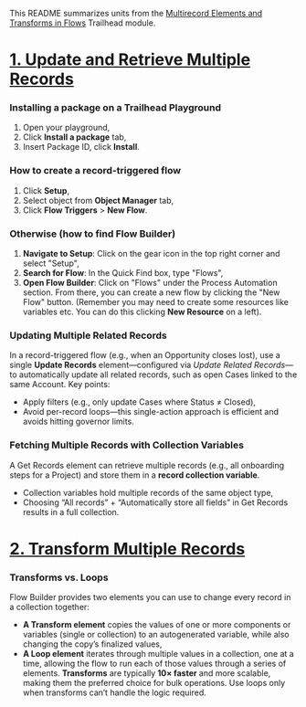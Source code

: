 This README summarizes  units from the [Multirecord Elements and Transforms in Flows](https://trailhead.salesforce.com/content/learn/modules/multirecord-elements-and-transforms-in-flows?trail_id=build-flows-with-flow-builder) Trailhead module.

# [1. Update and Retrieve Multiple Records](https://trailhead.salesforce.com/content/learn/modules/multirecord-elements-and-transforms-in-flows/update-and-retrieve-multiple-records?trail_id=build-flows-with-flow-builder)

### Installing a package on a Trailhead Playground
1. Open your playground,
2. Click **Install a package** tab,
3. Insert Package ID, click **Install**.

### How to create a record-triggered flow
1. Click **Setup**,
2. Select object from **Object Manager** tab,
3. Click **Flow Triggers** > **New Flow**.

### Otherwise (how to find Flow Builder)
1. **Navigate to Setup**: Click on the gear icon in the top right corner and select "Setup",
2. **Search for Flow**: In the Quick Find box, type "Flows",
3. **Open Flow Builder**: Click on "Flows" under the Process Automation section. From there, you can create a new flow by clicking the "New Flow" button.
(Remember you may need to create some resources like variables etc. You can do this clicking **New Resource** on a left).

### Updating Multiple Related Records
In a record-triggered flow (e.g., when an Opportunity closes lost), use a single **Update Records** element—configured via *Update Related Records*—to automatically update all related records, such as open Cases linked to the same Account.
Key points:
* Apply filters (e.g., only update Cases where Status ≠ Closed),
* Avoid per-record loops—this single-action approach is efficient and avoids hitting governor limits.

### Fetching Multiple Records with Collection Variables
A Get Records element can retrieve multiple records (e.g., all onboarding steps for a Project) and store them in a **record collection variable**.
* Collection variables hold multiple records of the same object type,
* Choosing “All records” + “Automatically store all fields” in Get Records results in a full collection.

# [2. Transform Multiple Records](https://trailhead.salesforce.com/content/learn/modules/multirecord-elements-and-transforms-in-flows/transform-multiple-records?trail_id=build-flows-with-flow-builder)

### Transforms vs. Loops
Flow Builder provides two elements you can use to change every record in a collection together:
* **A Transform element** copies the values of one or more components or variables (single or collection) to an autogenerated variable, while also changing the copy’s finalized values,
* **A Loop element** iterates through multiple values in a collection, one at a time, allowing the flow to run each of those values through a series of elements.
**Transforms** are typically **10× faster** and more scalable, making them the preferred choice for bulk operations. Use loops only when transforms can’t handle the logic required.

